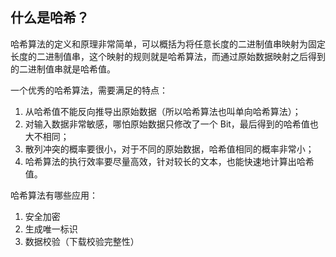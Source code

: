 ## 什么是哈希？

哈希算法的定义和原理非常简单，可以概括为将任意长度的二进制值串映射为固定长度的二进制值串，这个映射的规则就是哈希算法，而通过原始数据映射之后得到的二进制值串就是哈希值。



一个优秀的哈希算法，需要满足的特点：



1. 从哈希值不能反向推导出原始数据（所以哈希算法也叫单向哈希算法）；
2. 对输入数据非常敏感，哪怕原始数据只修改了一个 Bit，最后得到的哈希值也大不相同；
3. 散列冲突的概率要很小，对于不同的原始数据，哈希值相同的概率非常小；
4. 哈希算法的执行效率要尽量高效，针对较长的文本，也能快速地计算出哈希值。



哈希算法有哪些应用：



1. 安全加密
2. 生成唯一标识
3. 数据校验（下载校验完整性）

